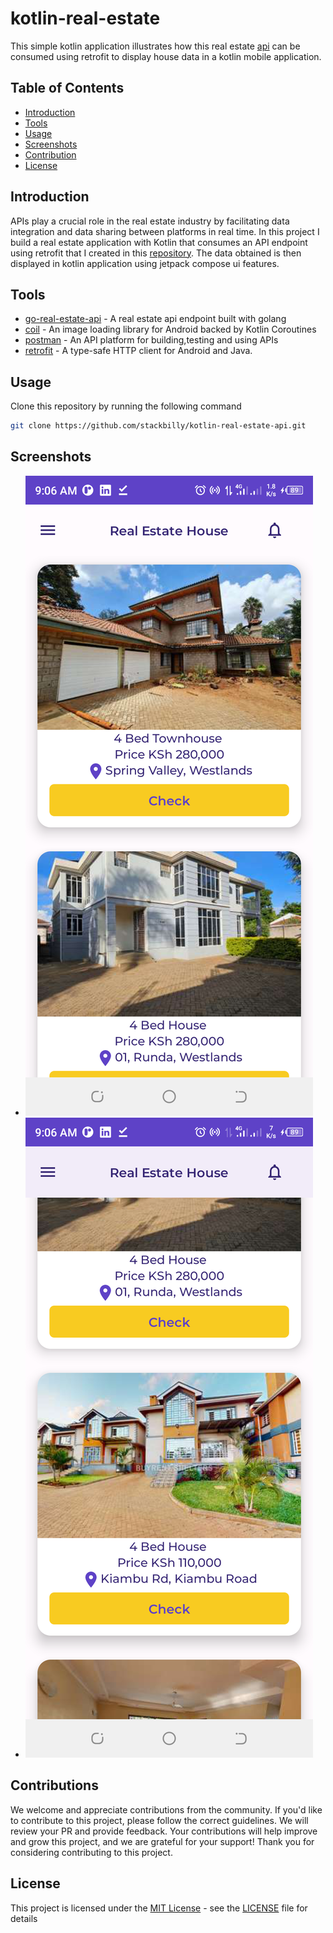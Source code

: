 # kotlin-real-estate
This simple kotlin application illustrates how this real estate [api](https://github.com/stackbilly/go-real-estate-api) can be consumed using retrofit to display house data in a kotlin mobile application.

## Table of Contents
- [Introduction](#introduction)
- [Tools](#tools)
- [Usage](#usage)
- [Screenshots](#screenshots)
- [Contribution](#contributions)
- [License](#license)

## Introduction
APIs play a crucial role in the real estate industry by facilitating data integration and data sharing between platforms in real time.
In this project I build a real estate application with Kotlin that consumes an API endpoint using retrofit that I created in this [repository](https://github.com/stackbilly/go-real-estate-api). The data obtained is then displayed in kotlin application using jetpack compose ui features.

## Tools
- [go-real-estate-api](https://github.com/stackbilly/go-real-estate-api) - A real estate api endpoint built with golang
- [coil](https://github.com/coil-kt/coil#jetpack-compose) - An image loading library for Android backed by Kotlin Coroutines
- [postman](https://www.postman.com/) - An API platform for building,testing and using APIs
- [retrofit](https://github.com/square/retrofit) - A type-safe HTTP client for Android and Java.

## Usage
Clone this repository by running the following command
```bash
git clone https://github.com/stackbilly/kotlin-real-estate-api.git
```
## Screenshots
- ![Screenshot 1](https://github.com/stackbilly/kotlin-real-estate-api/blob/main/app/src/main/res/drawable/screenshot1.png)
- ![Screenshot 2](https://github.com/stackbilly/kotlin-real-estate-api/blob/main/app/src/main/res/drawable/screenshot2.png)

## Contributions

We welcome and appreciate contributions from the community. If you'd like to contribute to this project, please follow the correct guidelines.
We will review your PR and provide feedback. Your contributions will help improve and grow this project, and we are grateful for your support!
Thank you for considering contributing to this project.

## License
This project is licensed under the [MIT License](LICENSE) - see the [LICENSE](LICENSE) file for details

